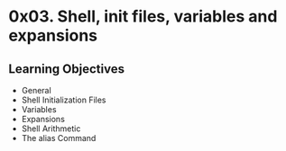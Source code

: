 # 0x03. Shell, init files, variables and expansions
## Learning Objectives
* General
* Shell Initialization Files
* Variables
* Expansions
* Shell Arithmetic
* The alias Command
